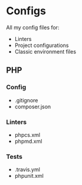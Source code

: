 # Configs

All my config files for:
- Linters
- Project configurations
- Classic environment files

## PHP

### Config

- .gitignore
- composer.json 

### Linters

- phpcs.xml
- phpmd.xml

### Tests

- .travis.yml
- phpunit.xml